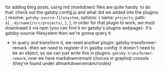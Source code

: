 for adding blog posts, using md (markdown) files are quite handy.
to do that: check out the gatsby.config.js and what did we added into the plugins:
   {
      resolve: `gatsby-source-filesystem`,
      options: {
        name: `projects`,
        path: `${__dirname}/src/projects/`,
      },
    },
in order for that plugin to work, we must downloaad it via npm (you can find it on gatsby's plugins webpage)- it's gatsby-source-filesystem
then we're gonna query it
- to query and transform it, we need another plugin: gatsby-transformer-remark
-then we need to register it in gastby config:
it doesn't need to be an object, so we can just write this in plugins:  `gatsby-transformer-remark`,
now we have markdownremark choices in graphiql console
(they're found under allmarkdownremark/nodes)
